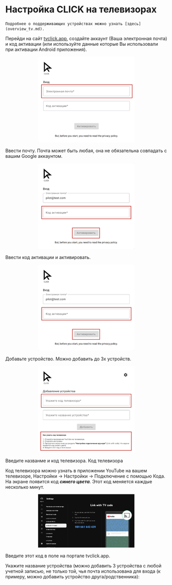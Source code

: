 # Настройка CLICK на телевизорах

```
Подробнее о поддерживающих устройствах можно узнать [здесь](overview_tv.md). 
```

Перейди на сайт [tvclick.app](https://tvclick.app/), создайте аккаунт (Ваша электронная почта) и код активации (или используйте данные которые Вы использовали при активации Android приложения).


<p align="center"><img src="image.png" width="300"></p> 

Ввести почту. Почта может быть любая, она не обязательна совпадать с вашим Google аккаунтом.

<p align="center"><img src="image-1.png" width="300"></p> 

Ввести код активации и активировать.

<p align="center"><img src="image-2.png" width="300"></p> 

Добавьте устройство. Можно добавить до 3х устройств.

<p align="center"><img src="image-3.png" width="300"></p> 

Введите названме и код телевизора. Код телевизора 

Код телевизора можно узнать в приложении YouTube на вашем телевизоре, Настройки → Настройки →  Подключение с помощью Кода. На экране появится код ***синего цвета***. Этот код меняется каждые несколько минут.

<p align="center"><img src="image-4.png" width="300"></p> 

Введите этот код в поле на портале tvclick.app.

Укажите название устройства (можно добавить 3 устройства с любой учетной записью, не только той, чья почта использована для входа (к примеру, можно добавить устройство друга/родственника):